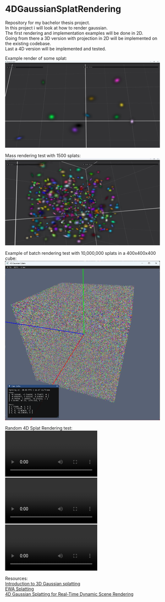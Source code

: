 # 4DGaussianSplatRendering
Repository for my bachelor thesis project.  
In this project i will look at how to render gaussian.  
The first rendering and implementation examples will be done in 2D.  
Going from there a 3D version with projection in 2D will be implemented on the existing codebase.  
Last a 4D version will be implemented and tested.  

Example render of some splat:  
![Example render of some splat](https://github.com/EndMy5uffering/4DGaussianSplatRendering/blob/main/Screenshots/screenshot_03.png?raw=true)

Mass rendering test with 1500 splats:  
![Mass rendering test with 1500 splats](https://github.com/EndMy5uffering/4DGaussianSplatRendering/blob/main/Screenshots/screenshot_04.png?raw=true)

Example of batch rendering test with 10,000,000 splats in a 400x400x400 cube:  
![Mass rendering test with 10000000 splats](https://github.com/EndMy5uffering/4DGaussianSplatRendering/blob/main/Screenshots/screenshot_05.png?raw=true)

Random 4D Splat Rendering test:  
![Random 4D Splat Rendering test](https://github.com/EndMy5uffering/4DGaussianSplatRendering/blob/main/Screenshots/Splats4D_TimeTest_01.mp4)
![Random 4D Splat Rendering test](https://github.com/EndMy5uffering/4DGaussianSplatRendering/blob/main/Screenshots/Splats4D_TimeTest_02.mp4)
![Random 4D Splat Rendering test](https://github.com/EndMy5uffering/4DGaussianSplatRendering/blob/main/Screenshots/Splats4D_TimeTest_03.mp4)


Resources:  
[Introduction to 3D Gaussian splatting](https://huggingface.co/blog/gaussian-splatting)  
[EWA Splatting](https://www.cs.umd.edu/~zwicker/publications/EWASplatting-TVCG02.pdf)  
[4D Gaussian Splatting for Real-Time Dynamic Scene Rendering](https://guanjunwu.github.io/4dgs/)  